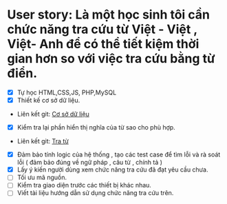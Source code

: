 # User story: Là một học sinh tôi cần chức năng tra cứu từ Việt - Việt , Việt- Anh để có thể tiết kiệm thời gian hơn so với việc tra cứu bằng từ điển.
- [x] Tự học HTML,CSS,JS, PHP,MySQL
- [x] Thiết kế cơ sở dữ liệu.
* Liên kết git: [Cơ sở dữ liệu](https://github.com/ThaoIE3/INT2208-7-2019/commit/2b5043f4d092920e003d59a32382a3596d483082)
- [x] Kiểm tra lại phần hiển thị nghĩa của từ sao cho phù hợp.
* Liên kết git: [Tra từ](https://github.com/ThaoIE3/INT2208-7-2019/commit/2b3921a939e992453f64bba9b79a9dbdba930fb0)
- [x] Đảm bảo tính logic của hệ thống , tạo các test case để tìm lỗi và rà soát lỗi (  đảm bảo đúng về ngữ pháp , câu từ , chính tả )
- [x] Lấy ý kiến người dùng xem chức năng tra cứu  đã đạt yêu cầu chưa.
- [ ] Tối ưu mã nguồn.
- [ ] Kiểm tra giao diện trước các thiết bị khác nhau.
- [ ] Viết tài liệu hướng dẫn sử dụng chức năng tra cứu trên. 
